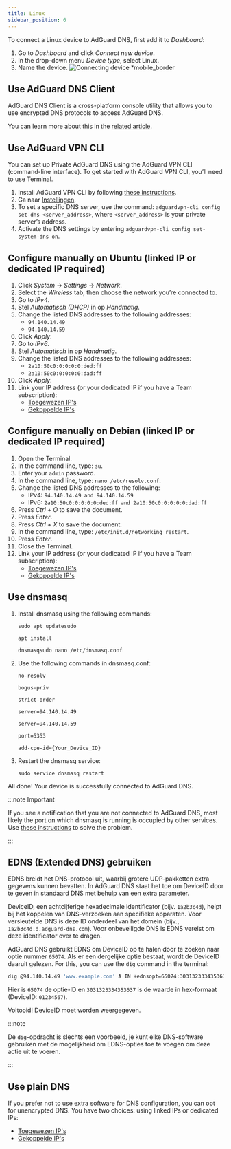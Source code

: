 ```yaml
---
title: Linux
sidebar_position: 6
---
```


To connect a Linux device to AdGuard DNS, first add it to _Dashboard_:

1. Go to _Dashboard_ and click _Connect new device_.
2. In the drop-down menu _Device type_, select Linux.
3. Name the device.
    ![Connecting device \*mobile_border](https://cdn.adtidy.org/content/kb/dns/private/new_dns/connect/choose_linux.png)

## Use AdGuard DNS Client

AdGuard DNS Client is a cross-platform console utility that allows you to use encrypted DNS protocols to access AdGuard DNS.

You can learn more about this in the [related article](/dns-client/overview/).

## Use AdGuard VPN CLI

You can set up Private AdGuard DNS using the AdGuard VPN CLI (command-line interface). To get started with AdGuard VPN CLI, you’ll need to use Terminal.

1. Install AdGuard VPN CLI by following [these instructions](https://adguard-vpn.com/kb/adguard-vpn-for-linux/installation/).
2. Ga naar [Instellingen](https://adguard-vpn.com/kb/adguard-vpn-for-linux/settings/).
3. To set a specific DNS server, use the command: `adguardvpn-cli config set-dns <server_address>`, where `<server_address>` is your private server’s address.
4. Activate the DNS settings by entering `adguardvpn-cli config set-system-dns on`.

## Configure manually on Ubuntu (linked IP or dedicated IP required)

1. Click _System_ → _Settings_ → _Network_.
2. Select the _Wireless_ tab, then choose the network you’re connected to.
3. Go to _IPv4_.
4. Stel _Automatisch (DHCP)_ in op _Handmatig_.
5. Change the listed DNS addresses to the following addresses:
    - `94.140.14.49`
    - `94.140.14.59`
6. Click _Apply_.
7. Go to _IPv6_.
8. Stel _Automatisch_ in op _Handmatig_.
9. Change the listed DNS addresses to the following addresses:
    - `2a10:50c0:0:0:0:0:ded:ff`
    - `2a10:50c0:0:0:0:0:dad:ff`
10. Click _Apply_.
11. Link your IP address (or your dedicated IP if you have a Team subscription):
    - [Toegewezen IP's](/private-dns/connect-devices/other-options/dedicated-ip.md)
    - [Gekoppelde IP's](/private-dns/connect-devices/other-options/linked-ip.md)

## Configure manually on Debian (linked IP or dedicated IP required)

1. Open the Terminal.
2. In the command line, type: `su`.
3. Enter your `admin` password.
4. In the command line, type: `nano /etc/resolv.conf`.
5. Change the listed DNS addresses to the following:
    - IPv4: `94.140.14.49 and 94.140.14.59`
    - IPv6: `2a10:50c0:0:0:0:0:ded:ff and 2a10:50c0:0:0:0:0:dad:ff`
6. Press _Ctrl + O_ to save the document.
7. Press _Enter_.
8. Press _Ctrl + X_ to save the document.
9. In the command line, type: `/etc/init.d/networking restart`.
10. Press _Enter_.
11. Close the Terminal.
12. Link your IP address (or your dedicated IP if you have a Team subscription):
    - [Toegewezen IP's](/private-dns/connect-devices/other-options/dedicated-ip.md)
    - [Gekoppelde IP's](/private-dns/connect-devices/other-options/linked-ip.md)

## Use dnsmasq

1. Install dnsmasq using the following commands:

    `sudo apt updatesudo`

    `apt install`

    `dnsmasqsudo nano /etc/dnsmasq.conf`

2. Use the following commands in dnsmasq.conf:

    `no-resolv`

    `bogus-priv`

    `strict-order`

    `server=94.140.14.49`

    `server=94.140.14.59`

    `port=5353`

    `add-cpe-id={Your_Device_ID}`

3. Restart the dnsmasq service:

    `sudo service dnsmasq restart`

All done! Your device is successfully connected to AdGuard DNS.

:::note Important

If you see a notification that you are not connected to AdGuard DNS, most likely the port on which dnsmasq is running is occupied by other services. Use [these instructions](https://github.com/AdguardTeam/AdGuardHome/wiki/FAQ#bindinuse) to solve the problem.

:::

## EDNS (Extended DNS) gebruiken

EDNS breidt het DNS-protocol uit, waarbij grotere UDP-pakketten extra gegevens kunnen bevatten. In AdGuard DNS staat het toe om DeviceID door te geven in standaard DNS met behulp van een extra parameter.

DeviceID, een achtcijferige hexadecimale identificator (bijv. `1a2b3c4d`), helpt bij het koppelen van DNS-verzoeken aan specifieke apparaten. Voor versleutelde DNS is deze ID onderdeel van het domein (bijv., `1a2b3c4d.d.adguard-dns.com`). Voor onbeveiligde DNS is EDNS vereist om deze identificator over te dragen.

AdGuard DNS gebruikt EDNS om DeviceID op te halen door te zoeken naar optie nummer `65074`. Als er een dergelijke optie bestaat, wordt de DeviceID daaruit gelezen. For this, you can use the `dig` command in the terminal:

```sh
dig @94.140.14.49 'www.example.com' A IN +ednsopt=65074:3031323334353637
```

Hier is `65074` de optie-ID en `3031323334353637` is de waarde in hex-formaat (DeviceID: `01234567`).

Voltooid! DeviceID moet worden weergegeven.

:::note

De `dig`-opdracht is slechts een voorbeeld, je kunt elke DNS-software gebruiken met de mogelijkheid om EDNS-opties toe te voegen om deze actie uit te voeren.

:::

## Use plain DNS

If you prefer not to use extra software for DNS configuration, you can opt for unencrypted DNS. You have two choices: using linked IPs or dedicated IPs:

- [Toegewezen IP's](/private-dns/connect-devices/other-options/dedicated-ip.md)
- [Gekoppelde IP's](/private-dns/connect-devices/other-options/linked-ip.md)
